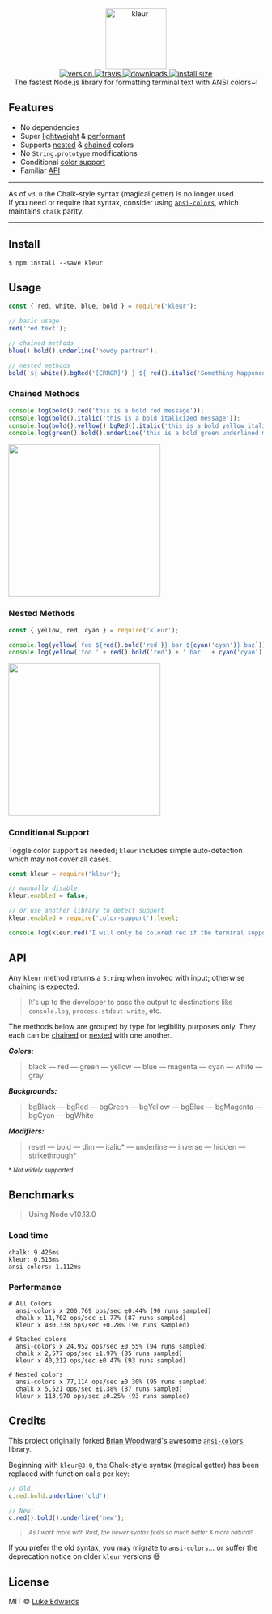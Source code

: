 <div align="center">
  <img src="shots/logo.png" alt="kleur" height="120" />
</div>

<div align="center">
  <a href="https://npmjs.org/package/kleur">
    <img src="https://badgen.now.sh/npm/v/kleur" alt="version" />
  </a>
  <a href="https://travis-ci.org/lukeed/kleur">
    <img src="https://badgen.now.sh/travis/lukeed/kleur" alt="travis" />
  </a>
  <a href="https://npmjs.org/package/kleur">
    <img src="https://badgen.now.sh/npm/dm/kleur" alt="downloads" />
  </a>
  <a href="https://packagephobia.now.sh/result?p=kleur">
    <img src="https://packagephobia.now.sh/badge?p=kleur" alt="install size" />
  </a>
</div>

<div align="center">The fastest Node.js library for formatting terminal text with ANSI colors~!</div>

## Features

* No dependencies
* Super [lightweight](#load-time) & [performant](#performance)
* Supports [nested](#nested-methods) & [chained](#chained-methods) colors
* No `String.prototype` modifications
* Conditional [color support](#conditional-support)
* Familiar [API](#api)

---

As of `v3.0` the Chalk-style syntax (magical getter) is no longer used.<br>If you need or require that syntax, consider using [`ansi-colors`](https://github.com/doowb/ansi-colors), which maintains `chalk` parity.

---


## Install

```
$ npm install --save kleur
```


## Usage

```js
const { red, white, blue, bold } = require('kleur');

// basic usage
red('red text');

// chained methods
blue().bold().underline('howdy partner');

// nested methods
bold(`${ white().bgRed('[ERROR]') } ${ red().italic('Something happened')}`);
```

### Chained Methods

```js
console.log(bold().red('this is a bold red message'));
console.log(bold().italic('this is a bold italicized message'));
console.log(bold().yellow().bgRed().italic('this is a bold yellow italicized message'));
console.log(green().bold().underline('this is a bold green underlined message'));
```

<img src="shots/1.png" width="300" />

### Nested Methods

```js
const { yellow, red, cyan } = require('kleur');

console.log(yellow(`foo ${red().bold('red')} bar ${cyan('cyan')} baz`));
console.log(yellow('foo ' + red().bold('red') + ' bar ' + cyan('cyan') + ' baz'));
```

<img src="shots/2.png" width="300" />


### Conditional Support

Toggle color support as needed; `kleur` includes simple auto-detection which may not cover all cases.

```js
const kleur = require('kleur');

// manually disable
kleur.enabled = false;

// or use another library to detect support
kleur.enabled = require('color-support').level;

console.log(kleur.red('I will only be colored red if the terminal supports colors'));
```


## API

Any `kleur` method returns a `String` when invoked with input; otherwise chaining is expected.

> It's up to the developer to pass the output to destinations like `console.log`, `process.stdout.write`, etc.

The methods below are grouped by type for legibility purposes only. They each can be [chained](#chained-methods) or [nested](#nested-methods) with one another.

***Colors:***
> black &mdash; red &mdash; green &mdash; yellow &mdash; blue &mdash; magenta &mdash; cyan &mdash; white &mdash; gray

***Backgrounds:***
> bgBlack &mdash; bgRed &mdash; bgGreen &mdash; bgYellow &mdash; bgBlue &mdash; bgMagenta &mdash; bgCyan &mdash; bgWhite

***Modifiers:***
> reset &mdash; bold &mdash; dim &mdash; italic* &mdash; underline &mdash; inverse &mdash; hidden &mdash; strikethrough*

<sup>* <em>Not widely supported</em></sup>


## Benchmarks

> Using Node v10.13.0

### Load time

```
chalk: 9.426ms
kleur: 0.513ms
ansi-colors: 1.112ms
```

### Performance

```
# All Colors
  ansi-colors x 200,769 ops/sec ±0.44% (90 runs sampled)
  chalk x 11,702 ops/sec ±1.77% (87 runs sampled)
  kleur x 430,338 ops/sec ±0.28% (96 runs sampled)

# Stacked colors
  ansi-colors x 24,952 ops/sec ±0.55% (94 runs sampled)
  chalk x 2,577 ops/sec ±1.97% (85 runs sampled)
  kleur x 40,212 ops/sec ±0.47% (93 runs sampled)

# Nested colors
  ansi-colors x 77,114 ops/sec ±0.30% (95 runs sampled)
  chalk x 5,521 ops/sec ±1.38% (87 runs sampled)
  kleur x 113,970 ops/sec ±0.25% (93 runs sampled)
```


## Credits

This project originally forked [Brian Woodward](https://github.com/doowb)'s awesome [`ansi-colors`](https://github.com/doowb/ansi-colors) library.

Beginning with `kleur@3.0`, the Chalk-style syntax (magical getter) has been replaced with function calls per key:

```js
// Old:
c.red.bold.underline('old');

// New:
c.red().bold().underline('new');
```
> <sup><em>As I work more with Rust, the newer syntax feels so much better & more natural!</em></sup>

If you prefer the old syntax, you may migrate to `ansi-colors`... or suffer the deprecation notice on older `kleur` versions :sweat_smile:


## License

MIT © [Luke Edwards](https://lukeed.com)
